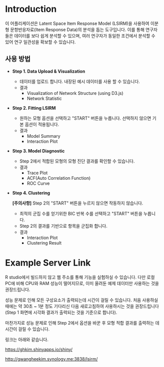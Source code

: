# Introduction
이 어플리케이션은 Latent Space Item Response Model (LSIRM)을 사용하여 이분형 문항반응자료(Item Response Data)의 분석을 돕는 도구입니다. 이를 통해 연구자들은 데이터를 보다 쉽게 분석할 수 있으며, 여러 연구자가 동일한 조건에서 분석할 수 있어 연구 일관성을 확보할 수 있습니다.

## 사용 방법
- **Step 1. Data Upload & Visualization**
  - 데이터를 업로드 합니다. 내장된 예시 데이터를 사용 할 수 있습니다.
  - 결과
      - Visualization of Network Structure (using D3.js)
      - Network Statistic
- **Step 2. Fitting LSIRM**
    - 원하는 모형 옵션을 선택하고 "START" 버튼을 누릅니다. 선택하지 않으면 기본 옵션이 적용됩니다.
    - 결과
        - Model Summary
        - Interaction Plot
- **Step 3. Model Diagnostic**
    - Step 2에서 적합된 모형의 모형 진단 결과를 확인할 수 있습니다.
    - 결과
        - Trace Plot
        - ACF(Auto Correlation Function)
        - ROC Curve
- **Step 4. Clustering**
    
    **[주의사항]** Step 2의 "START" 버튼을 누르지 않으면 작동하지 않습니다.
    
    - 최적의 군집 수를 얻기위한 BIC 반복 수를 선택하고 "START" 버튼을 누릅니다.
    - Step 2의 결과를 기반으로 항목을 군집화 합니다.
    - 결과
        - Interaction Plot
        - Clustering Result

# Example Server Link
R studio에서 빌드하지 않고 웹 주소를 통해 기능을 실험하실 수 있습니다. 다만 로컬PC에 비해 CPU와 RAM 성능이 떨어지므로, 이미 올려둔 예제 데이터만 사용하는 것을 권장드립니다. 

성능 문제로 인해 모든 구성요소가 출력되는데 시간이 걸릴 수 있습니다. 처음 사용하실 때에는 약 30초 ~ 1분 정도 기다리신 다음 새로고침하여 사용하시는 것을 권장드립니다(Step 1 화면에 시각화 결과가 출력되는 것을 기준으로 합니다).

마찬가지로 성능 문제로 인해 Step 2에서 옵션을 바꾼 후 모형 적합 결과를 출력하는 데 시간이 걸릴 수 있습니다. 

링크는 아래와 같습니다.

https://ghkim.shinyapps.io/shiny/

http://gwangheekim.synology.me:3838/lsirm/
